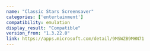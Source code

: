 ```yaml
---
name: "Classic Stars Screensaver"
categories: ['entertainment']
compatibility: emulation
display_result: "Compatible"
version_from: "1.3.22.0"
link: https://apps.microsoft.com/detail/9MSWZB9MHN71
---
```

